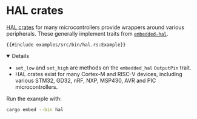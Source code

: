 # HAL crates

[HAL crates](https://github.com/rust-embedded/awesome-embedded-rust#hal-implementation-crates)
for many microcontrollers provide wrappers around various peripherals. These
generally implement traits from
[`embedded-hal`](https://crates.io/crates/embedded-hal).

```rust,editable,compile_fail
{{#include examples/src/bin/hal.rs:Example}}
```

<details open="true">

- `set_low` and `set_high` are methods on the `embedded_hal` `OutputPin` trait.
- HAL crates exist for many Cortex-M and RISC-V devices, including various
  STM32, GD32, nRF, NXP, MSP430, AVR and PIC microcontrollers.

Run the example with:

```sh
cargo embed --bin hal
```

</details>
